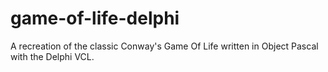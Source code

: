# game-of-life-delphi
A recreation of the classic Conway's Game Of Life written in Object Pascal with the Delphi VCL.
